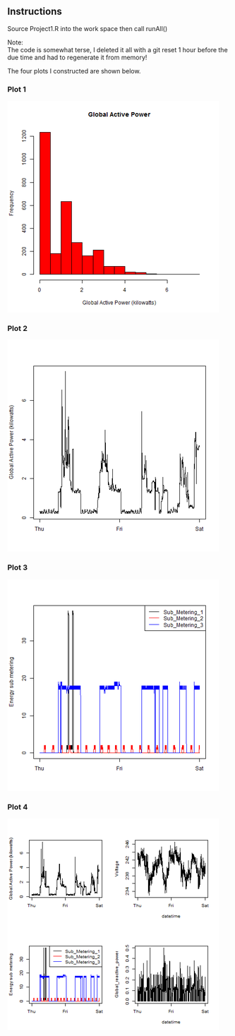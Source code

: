 ## Instructions
Source Project1.R into the work space then call runAll()

Note:  
The code is somewhat terse, I deleted it all with a git reset 1 hour before the due time and had to regenerate it from memory! 

The four plots I constructed are shown below. 

### Plot 1
![Plot 1](Plot1.png) 

### Plot 2
![Plot 2](Plot2.png) 

### Plot 3
![Plot 3](Plot3.png) 

### Plot 4
![Plot 4](Plot4.png) 

